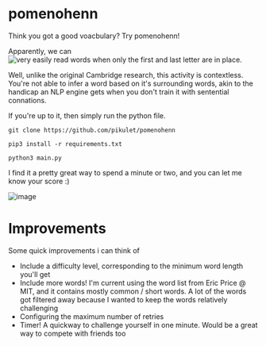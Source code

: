 # pomenohenn
Think you got a good voacbulary? Try pomenohenn!

Apparently, we can ![very easily read words when only the first and last letter are in place](https://www.mrc-cbu.cam.ac.uk/people/matt.davis/cmabridge/).

Well, unlike the original Cambridge research, this activity is contextless. You're not able to infer a word based on it's surrounding words, akin to the handicap an NLP engine gets when you don't train it with sentential connations.

If you're up to it, then simply run the python file.

`git clone https://github.com/pikulet/pomenohenn`

`pip3 install -r requirements.txt`

`python3 main.py`

I find it a pretty great way to spend a minute or two, and you can let me know your score :)

![image](https://user-images.githubusercontent.com/24848927/139468509-0f16c68e-6049-4285-b198-26855ced382d.png)

# Improvements

Some quick improvements i can think of
- Include a difficulty level, corresponding to the minimum word length you'll get
- Include more words! I'm current using the word list from Eric Price @ MIT, and it contains mostly common / short words. A lot of the words got filtered away because I wanted to keep the words relatively challenging
- Configuring the maximum number of retries
- Timer! A quickway to challenge yourself in one minute. Would be a great way to compete with friends too

